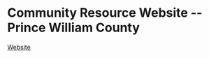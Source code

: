 # Community Resource Website -- Prince William County
[Website](https://pwc-community-resource-website.onrender.com/)